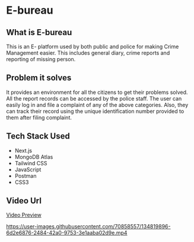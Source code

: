 # E-bureau

## What is E-bureau

This is an E- platform used by both public and police for making Crime Management easier. This includes general diary, crime reports and reporting of missing person.

## Problem it solves

It provides an environment for all the citizens to get their problems solved. All the report records can be accessed by the police staff. The user can easily log in and file a complaint of any of the above categories. Also, they can track their record using the unique identification number provided to them after filing complaint.

## Tech Stack Used

- Next.js
- MongoDB Atlas
- Tailwind CSS
- JavaScript
- Postman
- CSS3

## Video Url

[Video Preview](https://youtu.be/GKvoI8nf254)


https://user-images.githubusercontent.com/70858557/134819896-6d2e6876-2484-42a0-9753-3e1aaba02d9e.mp4

